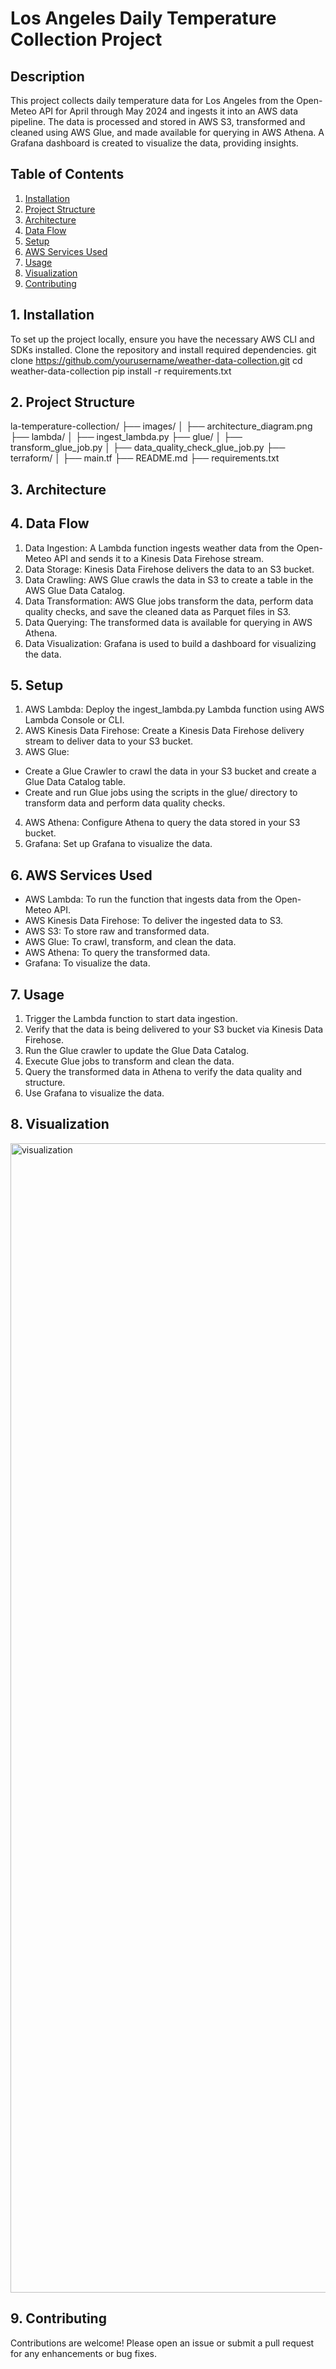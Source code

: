 # Los Angeles Daily Temperature Collection Project

## Description
This project collects daily temperature data for Los Angeles from the Open-Meteo API for April through May 2024 and ingests it into an AWS data pipeline. The data is processed and stored in AWS S3, transformed and cleaned using AWS Glue, and made available for querying in AWS Athena. A Grafana dashboard is created to visualize the data, providing insights.

## Table of Contents
1. [Installation](#installation)
2. [Project Structure](#project-structure)
3. [Architecture](#architecture)
4. [Data Flow](#data-flow)
5. [Setup](#setup)
6. [AWS Services Used](#aws-services-used)
7. [Usage](#usage)
8. [Visualization](#visualization)
9. [Contributing](#contributing)

## 1. Installation
To set up the project locally, ensure you have the necessary AWS CLI and SDKs installed. Clone the repository and install required dependencies.
git clone https://github.com/yourusername/weather-data-collection.git
cd weather-data-collection
pip install -r requirements.txt

## 2. Project Structure
la-temperature-collection/
├── images/
│   ├── architecture_diagram.png
├── lambda/
│   ├── ingest_lambda.py
├── glue/
│   ├── transform_glue_job.py
│   ├── data_quality_check_glue_job.py
├── terraform/
│   ├── main.tf
├── README.md
├── requirements.txt


## 3. Architecture


## 4. Data Flow
1. Data Ingestion: A Lambda function ingests weather data from the Open-Meteo API and sends it to a Kinesis Data Firehose stream.
2. Data Storage: Kinesis Data Firehose delivers the data to an S3 bucket.
3. Data Crawling: AWS Glue crawls the data in S3 to create a table in the AWS Glue Data Catalog.
4. Data Transformation: AWS Glue jobs transform the data, perform data quality checks, and save the cleaned data as Parquet files in S3.
5. Data Querying: The transformed data is available for querying in AWS Athena.
6. Data Visualization: Grafana is used to build a dashboard for visualizing the data.

## 5. Setup
1. AWS Lambda: Deploy the ingest_lambda.py Lambda function using AWS Lambda Console or CLI.
2. AWS Kinesis Data Firehose: Create a Kinesis Data Firehose delivery stream to deliver data to your S3 bucket.
3. AWS Glue:
  - Create a Glue Crawler to crawl the data in your S3 bucket and create a Glue Data Catalog table.
  - Create and run Glue jobs using the scripts in the glue/ directory to transform data and perform data quality checks.
4. AWS Athena: Configure Athena to query the data stored in your S3 bucket.
5. Grafana: Set up Grafana to visualize the data.

## 6. AWS Services Used
- AWS Lambda: To run the function that ingests data from the Open-Meteo API.
- AWS Kinesis Data Firehose: To deliver the ingested data to S3.
- AWS S3: To store raw and transformed data.
- AWS Glue: To crawl, transform, and clean the data.
- AWS Athena: To query the transformed data.
- Grafana: To visualize the data.

## 7. Usage
1. Trigger the Lambda function to start data ingestion.
2. Verify that the data is being delivered to your S3 bucket via Kinesis Data Firehose.
3. Run the Glue crawler to update the Glue Data Catalog.
4. Execute Glue jobs to transform and clean the data.
5. Query the transformed data in Athena to verify the data quality and structure.
6. Use Grafana to visualize the data.

## 8. Visualization
<img width="1839" alt="visualization" src="https://github.com/phamtg/la-temperature-collection/assets/148672438/3dca59fe-5dad-4aab-9d0d-7696350a5792">


## 9. Contributing
Contributions are welcome! Please open an issue or submit a pull request for any enhancements or bug fixes.


